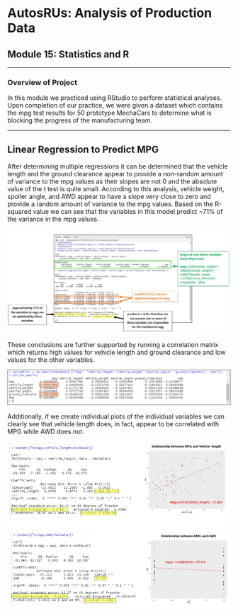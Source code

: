 # AutosRUs: Analysis of Production Data
## Module 15:  Statistics and R
---
### Overview of Project 

In this module we practiced using RStudio to perform statistical analyses.  Upon completion of our practice, we were given a dataset which contains the mpg test results for 50 prototype MechaCars to determine what is blocking the progress of the manufacturing team.

---
## Linear Regression to Predict MPG
After determining multiple regressions it can be determined that the vehicle length and the ground clearance appear to provide a non-random amount of variance to the mpg values as their slopes are not 0 and the absolute value of the t test is quite small.  According to this analysis, vehicle weight, spoiler angle, and AWD appear to have a slope very close to zero and provide a random amount of variance to the mpg values.  Based on the R-squared value we can see that the variables in this model predict ~71% of the variance in the mpg values. 

![image of linear regression output and interpretation](https://github.com/murphyk2021/MechaCar_Statistical_Analysis/blob/bf2414a40a5f803674d0de06ee744d91cec386aa/images/LinearRegression%20to%20Predict%20MPG.JPG)

These conclusions are further supported by running a correlation matrix which returns high values for vehicle length and ground clearance and low values for the other variables.

![iage of correlation matrix output](https://github.com/murphyk2021/MechaCar_Statistical_Analysis/blob/5bf733d59cb04038e1011c0118e7026e7acc7304/images/correlation_matrix.png)

Additionally, if we create individual plots of the individual variables we can clearly see that vehicle length does, in fact, appear to be correlated with MPG while AWD does not. 

![image of scatter plots with lnear regression](https://github.com/murphyk2021/MechaCar_Statistical_Analysis/blob/5bf733d59cb04038e1011c0118e7026e7acc7304/images/Independent_LinearRegression.JPG)
